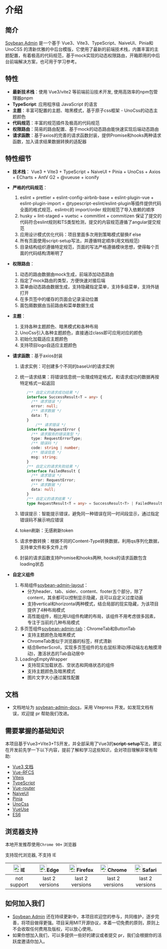 # 介绍

## 简介

[Soybean Admin](https://github.com/honghuangdc/soybean-admin) 是一个基于 Vue3、Vite3、TypeScript、NaiveUI、Pinia和UnoCSS 的清新优雅的中后台模版，它使用了最新的前端技术栈，内置丰富的主题配置，有着极高的代码规范，基于mock实现的动态权限路由，开箱即用的中后台前端解决方案，也可用于学习参考。

## 特性

- **最新技术栈**：使用 Vue3/vite2 等前端前沿技术开发, 使用高效率的npm包管理器pnpm
- **TypeScript**: 应用程序级 JavaScript 的语言
- **主题**：丰富可配置的主题、暗黑模式，基于原子css框架 - UnoCss的动态主题颜色
- **代码规范**：丰富的规范插件及极高的代码规范
- **权限路由**：简易的路由配置、基于mock的动态路由能快速实现后端动态路由
- **请求函数**：基于axios的完善的请求函数封装，提供Promise和hooks两种请求函数，加入请求结果数据转换的适配器

## 特性细节

- **技术栈**： Vue3 + Vite3 + TypeScript + NaiveUI + Pinia + UnoCss + Axios + ECharts + AntV G2 + @vueuse + iconify

- **严格的代码规范**：

  1. eslint + prettier + eslint-config-airbnb-base + eslint-plugin-vue + eslint-plugin-import + @typescript-eslint/eslint-plugin等插件提供代码全面的格式规范，eslintrc的 import/order 规则规范了导入依赖的顺序
  2. husky + lint-staged + vuetsc + commitlint + commitizen 保证了提交的代码符合eslint规则和TS类型检测，提交的内容规范遵循了angular提交规范
  3. 应用设计模式优化代码：项目里面多次用到策略模式替换if else
  4. 所有页面使用script-setup写法，并遵循特定顺序(用文档规范)
  5. 目录结构组织遵循特定规范，页面的写法严格遵循模块思想，使得每个页面的代码结构清晰明了

- **权限路由**：

  1. 动态的路由数据由mock生成，前端添加动态路由
  2. 指定了mock路由的类型，方便快速对接后端
  3. 菜单由动态路由数据生成，支持隐藏指定菜单，支持多级菜单，支持外链打开
  4. 在多页签中的缓存的页面会记录滚动位置
  5. 面包屑数据由当前路由和菜单数据生成

- **主题**：

  1. 支持各种主题颜色、暗黑模式和各种布局
  2. UnoCss引入各种主题颜色，直接通过class即可应用对应的颜色
  3. 初始化加载适应主题颜色
  4. 支持项目logo自适应主题颜色

- **请求函数**：基于axios封装

  1. 请求实例：可创建多个不同的baseUrl的请求实例

  2. 统一请求结果：将错误信息统一处理成特定格式，和请求成功的数据再按特定格式一起返回

     ```typescript
    	/** 自定义的请求成功结果 */
  		interface SuccessResult<T = any> {
    	  /** 请求错误 */
    	  error: null;
    	  /** 请求数据 */
    	  data: T;
  		}
			/** 请求错误 */
  		interface RequestError {
  		  /** 请求服务的错误类型 */
  		  type: RequestErrorType;
  		  /** 错误码 */
  		  code: string | number;
  		  /** 错误信息 */
  		  msg: string;
  		}
  		/** 自定义的请求失败结果 */
  		interface FailedResult {
    	  /** 请求错误 */
    	  error: RequestError;
    	  /** 请求数据 */
    	  data: null;
  		}
  		/** 自定义的请求结果 */
  		type RequestResult<T = any> = SuccessResult<T> | FailedResult;
     ```

  3. 错误提示：智能提示错误，避免同一种错误在同一时间段显示，通过指定错误码不展示响应错误

  4. token刷新：无感刷新token

  5. 请求参数转换：根据不同的Content-Type转换数据，利用qs序列化数据，支持单文件和多文件上传

  6. 封装的请求函数支持Promise和hooks两种, hooks的请求函数包含loading状态

- **自定义组件**

  1. 布局组件[soybean-admin-layout](https://github.com/honghuangdc/soybean-admin-layout)：
     - 分为header、tab、sider、content、footer五个部分，除了content，其余都可以控制显示隐藏，且可以自定义过度动画
     - 支持vertical和horizontal两种模式，结合局部的现实隐藏，为该项目提供了4种布局模式
     - 高性能组件，相比用UI组件构建的布局，该组件不用考虑很多因素，专注于当前的几种布局模式
  2. 多页签组件[soybean-admin-tab](https://github.com/honghuangdc/soybean-admin-tab)：ChromeTab和ButtonTab
     - 支持主题颜色及暗黑模式
     - ChromeTab类似于浏览器的标签，样式清新
     - 结合BetterScroll，实现多页签组件的左右鼠标滑动(移动端左右触摸滑动)，激活状态的Tab自动居中
  3. LoadingEmptyWrapper
     - 支持现实加载状态、空状态和网络状态的组件
     - 支持主题颜色及暗黑模式
     - 图片文字大小通过属性配置

## 文档

- 文档地址为 [soybean-admin-docs](https://github.com/honghuangdc/soybean-admin-docs)，采用 Vitepress 开发。如发现文档有误，欢迎提 pr 帮助我们改进。

## 需要掌握的基础知识

本项目基于Vue3+Vite3+TS开发，并全部采用了Vue3的**script-setup**写法，建议在开发前先学一下以下内容，提前了解和学习这些知识，会对项目理解非常有帮助:

- [Vue3 文档](https://vuejs.org/)
- [Vue-RFCS](https://github.com/vuejs/rfcs)
- [Vitejs](https://vitejs.dev/)
- [TypeScript](https://jkchao.github.io/typescript-book-chinese/#why)
- [Vue-router](https://router.vuejs.org/)
- [NaiveUI](https://www.naiveui.com/zh-CN/os-theme)
- [Pinia](https://pinia.vuejs.org/)
- [UnoCss](https://uno.antfu.me/)
- [VueUse](https://vueuse.org/)
- [ES6](https://es6.ruanyifeng.com/)

## 浏览器支持

本地开发推荐使用`Chrome 90+` 浏览器

支持现代浏览器, 不支持 IE

| [<img src="https://raw.githubusercontent.com/alrra/browser-logos/master/src/archive/internet-explorer_9-11/internet-explorer_9-11_48x48.png" alt="IE" width="24px" height="24px"  />](http://godban.github.io/browsers-support-badges/)IE | [<img src="https://raw.githubusercontent.com/alrra/browser-logos/master/src/edge/edge_48x48.png" alt=" Edge" width="24px" height="24px" />](http://godban.github.io/browsers-support-badges/)Edge | [<img src="https://raw.githubusercontent.com/alrra/browser-logos/master/src/firefox/firefox_48x48.png" alt="Firefox" width="24px" height="24px" />](http://godban.github.io/browsers-support-badges/)Firefox | [<img src="https://raw.githubusercontent.com/alrra/browser-logos/master/src/chrome/chrome_48x48.png" alt="Chrome" width="24px" height="24px" />](http://godban.github.io/browsers-support-badges/)Chrome | [<img src="https://raw.githubusercontent.com/alrra/browser-logos/master/src/safari/safari_48x48.png" alt="Safari" width="24px" height="24px" />](http://godban.github.io/browsers-support-badges/)Safari |
| :-: | :-: | :-: | :-: | :-: |
| not support | last 2 versions | last 2 versions | last 2 versions | last 2 versions |

## 如何加入我们

- [Soybean Admin](https://github.com/honghuangdc/soybean-admin) 还在持续更新中，本项目欢迎您的参与，共同维护，逐步完善，将项目做得更强。项目采用MIT开源协议，本着一切免费的原则，原则上不会收取任何费用及版权，可以放心使用。
- 如果你想加入我们，可以多提供一些好的建议或者提交 pr，我们会根据你的活跃度邀请你加入。
